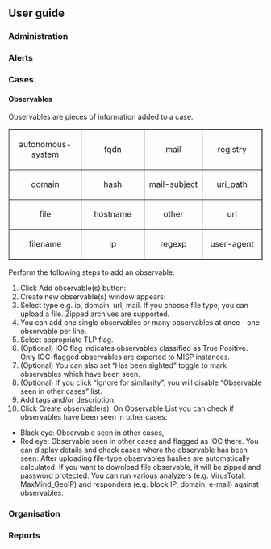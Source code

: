 ## User guide

### Administration

### Alerts

### Cases

#### Observables
Observables are pieces of information added to a case. 

<table style="border-color: #00000;" border="1">
<tbody>
<tr style="height: 33px;">
<td style="height: 33px; text-align: center;" width="154">
<p>autonomous-system</p>
</td>
<td style="height: 33px; text-align: center;" width="154">
<p>fqdn</p>
</td>
<td style="height: 33px; text-align: center;" width="154">
<p>mail</p>
</td>
<td style="height: 33px; text-align: center;" width="154">
<p>registry</p>
</td>
</tr>
<tr style="height: 33px;">
<td style="height: 33px; text-align: center;" width="154">
<p>domain</p>
</td>
<td style="height: 33px; text-align: center;" width="154">
<p>hash</p>
</td>
<td style="height: 33px; text-align: center;" width="154">
<p>mail-subject</p>
</td>
<td style="height: 33px; text-align: center;" width="154">
<p>uri_path</p>
</td>
</tr>
<tr style="height: 33px;">
<td style="height: 33px; text-align: center;" width="154">
<p>file</p>
</td>
<td style="height: 33px; text-align: center;" width="154">
<p>hostname</p>
</td>
<td style="height: 33px; text-align: center;" width="154">
<p>other</p>
</td>
<td style="height: 33px; text-align: center;" width="154">
<p>url</p>
</td>
</tr>
<tr style="height: 33.5px;">
<td style="height: 33.5px; text-align: center;" width="154">
<p>filename</p>
</td>
<td style="height: 33.5px; text-align: center;" width="154">
<p>ip</p>
</td>
<td style="height: 33.5px; text-align: center;" width="154">
<p>regexp</p>
</td>
<td style="height: 33.5px; text-align: center;" width="154">
<p>user-agent</p>
</td>
</tr>
</tbody>
</table>

Perform the following steps to add an observable:
1.	Click Add observable(s) button:
[](/media/05-0-0-add-ovservable.png)
2.	Create new observable(s) window appears:
[](/media/05-0-5-create-new-observable.png)
3.	Select type e.g. ip, domain, url, mail.
If you choose file type, you can upload a file. Zipped archives are supported.
[](/media/05-0-1-drop-observable-file.png)
4.	You can add one single observables or many observables at once - one observable per line.
5.	Select appropriate TLP flag.
6.	(Optional) IOC flag indicates observables classified as True Positive. Only IOC-flagged observables are exported to MISP instances.
7.	(Optional) You can also set  “Has been sighted” toggle to mark observables which have been seen.
8.	(Optional) If you click “Ignore for similarity”, you will disable “Observable seen in other cases” list.
9.	Add tags and/or description.
10.	Click Create observable(s).
On Observable List you can check if observables have been seen in other cases:
-	Black eye: Observable seen in other cases,
-	Red eye: Observable seen in other cases and flagged as IOC there.
[](/media/05-0-2-observable-list.png)
You can display details and check cases where the observable has been seen:
[](/media/05-0-4-observable-details.png)
After uploading file-type observables hashes are automatically calculated:
[](/media/05-0-6-obervable-file-details.png)
If you want to download file observable, it will be zipped and password protected:
[](/media/05-0-3-observable-protected-file.png)
You can run various analyzers (e.g. VirusTotal, MaxMind_GeoIP) and responders (e.g. block IP, domain, e-mail) against observables.

### Organisation

### Reports